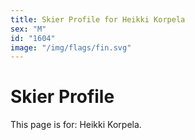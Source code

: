 ```yaml
---
title: Skier Profile for Heikki Korpela
sex: "M"
id: "1604"
image: "/img/flags/fin.svg" 
---
```


# Skier Profile

This page is for: Heikki Korpela.
    